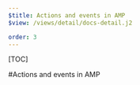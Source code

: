```yaml
---
$title: Actions and events in AMP
$view: /views/detail/docs-detail.j2

order: 3
---
```


[TOC]

#Actions and events in AMP
